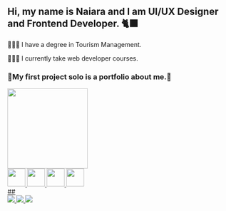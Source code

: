 ## Hi, my name is Naiara and I am UI/UX Designer and Frontend Developer. 🐈‍⬛

<p>👩🏻‍🎓 I have a degree in Tourism Management.</p>
<p>👩🏼‍💻 I currently take web developer courses.</p>
<h3>🔹My first project solo is a portfolio about me.🔹</h3>

<div>
  <a href="https://beacons.ai/SraReaper">
    <img height="180em" src="https://github-readme-stats.vercel.app/api?username=SraReaper&show_icons=true&theme=dracula&include_all_commits=true&count_private=true"/>
</div>
<div display="flex">
 <img height="40px" src="https://cdn.jsdelivr.net/gh/devicons/devicon/icons/html5/html5-original.svg"/> 
 <img height="40px" src="https://cdn.jsdelivr.net/gh/devicons/devicon/icons/javascript/javascript-plain.svg"/>
 <img height="40px" src="https://cdn.jsdelivr.net/gh/devicons/devicon/icons/css3/css3-original.svg"/>
 <img height="40px" src="https://cdn.jsdelivr.net/gh/devicons/devicon/icons/figma/figma-original.svg"/>       
</div>
  ##
  <div>
  <a href="https://www.linkedin.com/in/naiara-c-41919b1b5/"> <img src="https://img.shields.io/badge/LinkedIn-0077B5?style=for-the-badge&logo=linkedin&logoColor=white"/>
  <a href="https://www.instagram.com/sra.reaper"> <img src="https://img.shields.io/badge/Instagram-E4405F?style=for-the-badge&logo=instagram&logoColor=white"/>
  <a href="https://dribbble.com/naiara3"> <img src="https://img.shields.io/badge/Dribbble-EA4C89?style=for-the-badge&logo=dribbble&logoColor=white"/>
  </div>
